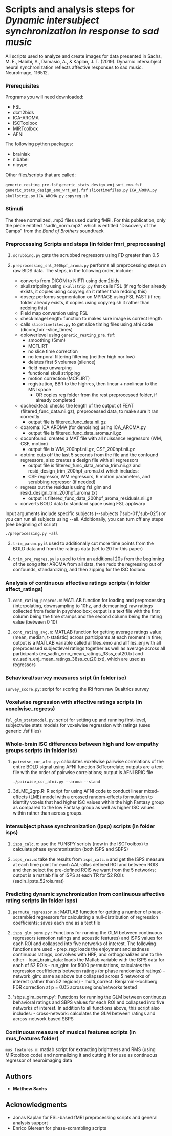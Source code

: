 # Scripts and analysis steps for *Dynamic intersubject synchronization in response to sad music*

All scripts used to analyze and create images for data presented in Sachs, M. E., Habibi, A., Damasio, A., & Kaplan, J. T. (2019). Dynamic intersubject neural synchronization reflects affective responses to sad music. NeuroImage, 116512.


### Prerequisites

Programs you will need downloaded: 

* FSL
* dcm2bids
* ICA-AROMA
* ISCToolbox
* MIRToolbox
* AFNI

The following python packages: 

* brainiak
* nibabel
* nipype

Other files/scripts that are called: 

`generic_resting_pre.fsf`
`generic_stats_design_enj_wrt_emo.fsf`
`generic_stats_design_emo_wrt_enj.fsf`
`slicetimefiles.py`
`ICA_AROMA.py`
`skullstrip.py`
`ICA_AROMA.py`
`copyreg.sh`

### Stimuli

The three normalized, .mp3 files used during fMRI. For this publication, only the piece entitled "sadln_norm.mp3" which is entitled "Discovery of the Camps" from the *Band of Brothers* soundtrack

### Preprocessing Scripts and steps (in folder fmri_preprocessing)

  1) `scrubbing.py` gets the scrubbed regressors using FD greater than 0.5

  2) `preprocessing_snl_200hpf_aroma.py` performs all preprocessing steps on raw BIDS data. The steps, in the following order, include: 
  		- converts from DICOM to NIFTI using dcm2bids
  		- skullstripping using `skullstrip.py` that calls FSL (if reg folder already exists, it copies using copyreg.sh it rather than redoing this)
  		- doseg: performs segmentation on MPRAGE using FSL FAST (if reg folder already exists, it copies using copyreg.sh it rather than redoing this)
  		- Field map conversion using FSL 
  		- checkImageLength: function to makes sure image is correct length
  		- calls `slicetimefiles.py` to get slice timing files using afni code (dicom_hdr -slice_times)
	  	- dolowerlevel using `generic_resting_pre.fsf`: 
			- smoothing (5mm)
			- MCFLIRT
			- no slice time correction
			- no temporal filtering filtering (neither high nor low)
			- deletes first 5 volumes (silence)
			- field map unwarping
			- functional skull stripping
			- motion correction (MCFLIRT)
			- registration, BBR to the highres, then linear + nonlinear to the MNI space
				- OR copies reg folder from the rest preprocessed folder, if already completed
		- docheckfeat: checks the length of the output of FEAT (filtered_func_data.nii.gz), preprocessed data, to make sure it ran correctly
			- output file is filtered_func_data.nii.gz
		- doaroma: ICA AROMA (for denoising) using ICA_AROMA.py
			- output file is filtered_func_data_aroma.nii.gz
		- doconfound: creates a MAT file with all nuissance regressors (WM, CSF, motion)
			- output file is WM_200hpf.nii.gz, CSF_200hpf.nii.gz
		- dotrim: cuts off the last 5 seconds from the file and the confound regressors, also creates a design file with all regressors
			- output file is filtered_func_data_aroma_trim.nii.gz and resid_design_trim_200hpf_aroma.txt which includes: 
			- CSF regressor, WM regressors, 6 motion parameters, and scrubbing regressor (if needed)
		- regress out the residuals using fsl_glm and resid_design_trim_200hpf_aroma.txt
			- output is filtered_func_data_200hpf_aroma_residuals.nii.gz
		- converts BOLD data to standard space using FSL applwarp 

Input arguments include specific subjects (--subjects ['sub-01','sub-02']) or you can run all subjects using --all. Additionally, you can turn off any steps (see beginning of script) 

```
./preprocessing.py —all
```

3) `trim_param.py` is used to additionally cut more time points from the BOLD data and from the ratings data (set to 20 for this paper)

4) `trim_pre_regres.py` is used to trim an additional 20s from the beginning of the song after AROMA from all data, then redo the regressing out of confounds, standardizing, and then zipping for the ISC toolbox


### Analysis of continuous affective ratings scripts (in folder affect_ratings)

1) `cont_rating_preproc.m`: MATLAB function for loading and preprocessing (interpolating, downsampling to 10hz, and demeaning) raw ratings collected from fader in psychtoolbox; output is a text file with the first column being the time stamps and the second column being the rating value (between 0 10)

2) `cont_rating_avg.m`: MATLAB function for getting average ratings value (mean, median, t-statistic) across participants at each moment in time; output is a MATLAB variable called allfiles_emo and allfiles_enj with all preprocessed subjectlevel ratings together as well as average across all participants (ev_sadln_emo_mean_ratings_38ss_cut20.txt and ev_sadln_enj_mean_ratings_38ss_cut20.txt), which are used as regressors


### Behavioral/survey measures sript (in folder isc)

  `survey_score.py`: script for scoring the IRI from raw Qualtrics survey


### Voxelwise regression with affective ratings scripts (in voxelwise_regress)

  `fsl_glm_statsmodel.py`: script for setting up and running first-level, subjectwise stats models for voxelwise regression with ratings (uses generic .fsf files)  


### Whole-brain ISC differences between high and low empathy groups scripts (in folder isc)

1) `pairwise_cor_afni.py`: calculates voxelwise pairwise correlations of the entire BOLD signal using AFNI function 3dTcorrelate; outputs are a text file with the order of pairwise correlations; output is AFNI BRIC file

	```
	./pairwise_cor_afni.py --aroma --stand
	```

2) 3dLME_2grp.R: R script for using AFNI code to conduct linear mixed-effects (LME) model with a crossed random-effects formulation to identify voxels that had higher ISC values within the high Fantasy group as compared to the low Fantasy group as well as higher ISC values within rather than across groups.


### Intersubject phase synchronization (ipsp) scripts (in folder isps)

1) `isps_calc.m`: use the FUNSPY scripts (now in the ISCToolbox) to calculate phase synchronization (both ISPS and SBPS)

2) `isps_roi.m`: take the results from `isps_calc.m` and get the ISPS measure at each time point for each AAL-atlas defined ROI and between ROIS and then select the pre-defined ROIS we want from the 5 networks; output is a matlab file of ISPS at each TR for 52 ROIs (sadln_ipsts_52rois.mat)


### Predicting dynamic synchronization from continuous affective rating scripts (in folder isps)

1) `permute_regressor.m` : MATLAB function for getting a number of phase-scrambled regressors for calculating a null-distribution of regression coefficients; saves each one as a text file 

2) `isps_glm_perm.py` : Functions for running the GLM between continuous regressors (emotion ratings and acoustic features) and ISPS values for each ROI and collapsed into five networks of interest. The following functions are used
		- prep_reg: loads the enjoyment and sadness continuous ratings, convolves with HRF, and orthogonalizes one to the other 
		- load_brain_data: loads the Matlab variable with the ISPS data for each of 52 ROIs
		- run_glm: for 5000 permutations, calculates the regression coefficients between ratings (or phase randomized ratings)
		- network_glm: same as above but collapsed across 5 networks of interest (rather than 52 regions)
		- multi_correct: Benjamin-Hochberg FDR correction at p = 0.05 across regions/networks tested

3) 'sbps_glm_perm.py': Functions for running the GLM between continuous behavioral ratings and SBPS values for each ROI and collapsed into five networks of interest. In addition to all functions above, this script also includes:
		- cross-network: calculates the GLM between ratings and across-network based SBPS

### Continuous measure of musical features scripts (in mus_features folder)

  `mus_features.m`: matlab script for extracting brightness and RMS (using MIRtoolbox code) and normalizing it and cutting it for use as continuous regressor of neuroimaging data

## Authors

* **Matthew Sachs**


## Acknowledgments

* Jonas Kaplan for FSL-based fMRI preprocessing scripts and general analysis support
* Enrico Glerean for phase-scrambling scripts
